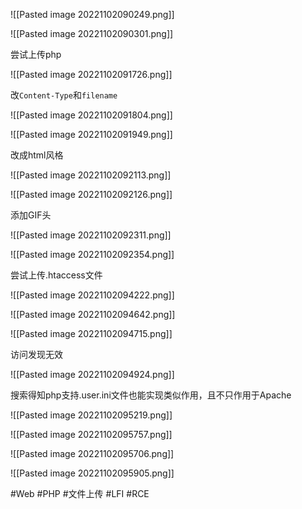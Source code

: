 ![[Pasted image 20221102090249.png]]

![[Pasted image 20221102090301.png]]

尝试上传php

![[Pasted image 20221102091726.png]]

改`Content-Type`和`filename`

![[Pasted image 20221102091804.png]]

![[Pasted image 20221102091949.png]]

改成html风格

![[Pasted image 20221102092113.png]]

![[Pasted image 20221102092126.png]]

添加GIF头

![[Pasted image 20221102092311.png]]

![[Pasted image 20221102092354.png]]

尝试上传.htaccess文件

![[Pasted image 20221102094222.png]]

![[Pasted image 20221102094642.png]]

![[Pasted image 20221102094715.png]]

访问发现无效

![[Pasted image 20221102094924.png]]

搜索得知php支持.user.ini文件也能实现类似作用，且不只作用于Apache

![[Pasted image 20221102095219.png]]

![[Pasted image 20221102095757.png]]

![[Pasted image 20221102095706.png]]

![[Pasted image 20221102095905.png]]

#Web #PHP #文件上传 #LFI #RCE